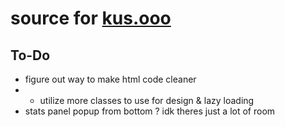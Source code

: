 # source for [kus.ooo](https://kus.ooo)   
## To-Do
* figure out way to make html code cleaner
* * utilize more classes to use for design & lazy loading
* stats panel popup from bottom ? idk theres just a lot of room